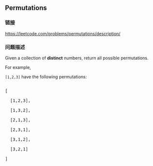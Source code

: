 ## Permutations  
### 链接  
https://leetcode.com/problems/permutations/description/  
### 问题描述

Given a collection of **distinct** numbers, return all possible permutations.



For example,<br />
`[1,2,3]` have the following permutations:<br />
<pre>
[
  [1,2,3],
  [1,3,2],
  [2,1,3],
  [2,3,1],
  [3,1,2],
  [3,2,1]
]
</pre>

